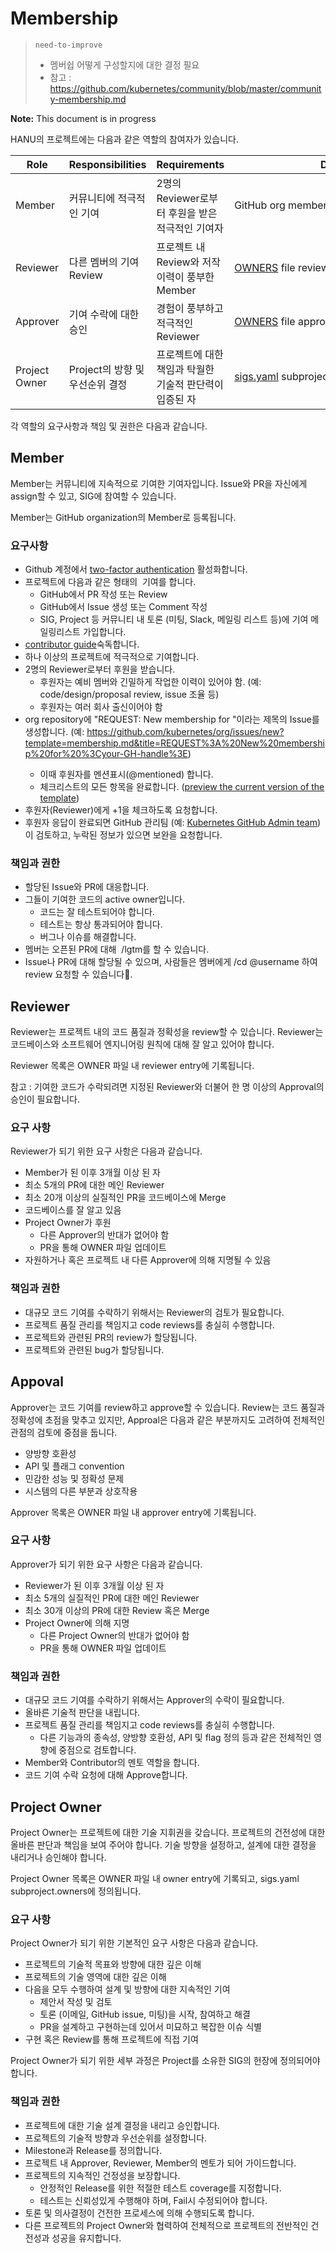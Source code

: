 # Membership

> `need-to-improve` 
> * 멤버쉽 어떻게 구성할지에 대한 결정 필요 
> * 참고 : https://github.com/kubernetes/community/blob/master/community-membership.md

**Note:** This document is in progress

HANU의 프로젝트에는 다음과 같은 역할의 참여자가 있습니다. 

| Role | Responsibilities | Requirements | Defined by |
| -----| ---------------- | ------------ | -------|
| Member | 커뮤니티에 적극적인 기여| 2명의 Reviewer로부터 후원을 받은 적극적인 기여자 | GitHub org member |
| Reviewer | 다른 멤버의 기여 Review | 프로젝트 내 Review와 저작 이력이 풍부한 Member | [OWNERS](https://github.com/kubernetes/community/blob/master/contributors/guide/owners.md) file reviewer entry |
| Approver | 기여 수락에 대한 승인 | 경험이 풍부하고 적극적인 Reviewer | [OWNERS](https://github.com/kubernetes/community/blob/master/contributors/guide/owners.md) file approver entry |
| Project Owner | Project의 방향 및 우선순위 결정 | 프로젝트에 대한 책임과 탁월한 기술적 판단력이 입증된 자 | [sigs.yaml](https://github.com/kubernetes/community/blob/master/sigs.yaml) subproject [OWNERS](https://github.com/kubernetes/community/blob/master/contributors/guide/owners.md) file owners entry |

각 역할의 요구사항과 책임 및 권한은 다음과 같습니다. 

## Member

Member는 커뮤니티에 지속적으로 기여한 기여자입니다. Issue와 PR을 자신에게 assign할 수 있고, SIG에 참여할 수 있습니다. 

Member는 GitHub organization의 Member로 등록됩니다. 

### 요구사항
- Github 계정에서 [two-factor authentication](https://help.github.com/articles/about-two-factor-authentication) 활성화합니다.
- 프로젝트에 다음과 같은 형태의  기여를 합니다.
  - GitHub에서 PR 작성 또는 Review
  - GitHub에서 Issue 생성 또는 Comment 작성
  - SIG, Project 등 커뮤니티 내 토론 (미팅, Slack, 메일링 리스트 등)에 기여
메일링리스트 가입합니다.
- [contributor guide](https://github.com/kubernetes/community/blob/master/contributors/guide/README.md)숙독합니다.
- 하나 이상의 프로젝트에 적극적으로 기여합니다.
- 2명의 Reviewer로부터 후원을 받습니다.
  - 후원자는 예비 멤버와 긴밀하게 작업한 이력이 있어야 함. (예: code/design/proposal review, issue 조율 등)
  - 후원자는 여러 회사 출신이어야 함
- org repository에 "REQUEST: New membership for <your-GH-handle>"이라는 제목의 Issue를 생성합니다. (예: https://github.com/kubernetes/org/issues/new?template=membership.md&title=REQUEST%3A%20New%20membership%20for%20%3Cyour-GH-handle%3E)
  - 이때 후원자를 멘션표시(@mentioned) 합니다.
  - 체크리스트의 모든 항목을 완료합니다. ([preview the current version of the template](https://git.k8s.io/org/.github/ISSUE_TEMPLATE/membership.md))
- 후원자(Reviewer)에게 +1을 체크하도록 요청합니다. 
- 후원자 응답이 완료되면 GitHub 관리팀 (예: [Kubernetes GitHub Admin team](https://github.com/kubernetes/community/blob/master/github-management/README.md#github-administration-team))이 검토하고, 누락된 정보가 있으면 보완을 요청합니다. 

### 책임과 권한

- 할당된 Issue와 PR에 대응합니다. 
- 그들이 기여한 코드의 active owner입니다.
  - 코드는 잘 테스트되어야 합니다.
  - 테스트는 항상 통과되어야 합니다.
  - 버그나 이슈를 해결합니다. 
- 멤버는 오픈된 PR에 대해  /lgtm를 할 수 있습니다. 
- Issue나 PR에 대해 할당될 수 있으며, 사람들은 멤버에게 /cd @username 하여 review 요청할 수 있습니다. 


## Reviewer

Reviewer는 프로젝트 내의 코드 품질과 정확성을 review할 수 있습니다. Reviewer는 코드베이스와 소프트웨어 엔지니어링 원칙에 대해 잘 알고 있어야 합니다. 

Reviewer 목록은 OWNER 파일 내 reviewer entry에 기록됩니다. 

참고 : 기여한 코드가 수락되려면 지정된 Reviewer와 더불어 한 명 이상의 Approval의 승인이 필요합니다. 

### 요구 사항
Reviewer가 되기 위한 요구 사항은 다음과 같습니다. 

- Member가 된 이후 3개월 이상 된 자
- 최소 5개의 PR에 대한 메인 Reviewer
- 최소 20개 이상의 실질적인 PR을 코드베이스에 Merge
- 코드베이스를 잘 알고 있음
- Project Owner가 후원
  - 다른 Approver의 반대가 없어야 함
  - PR을 통해 OWNER 파일 업데이트
- 자원하거나 혹은 프로젝트 내 다른 Approver에 의해 지명될 수 있음

### 책임과 권한
- 대규모 코드 기여를 수락하기 위해서는 Reviewer의 검토가 필요합니다. 
- 프로젝트 품질 관리를 책임지고 code reviews를 충실히 수행합니다.
- 프로젝트와 관련된 PR의 review가 할당됩니다.
- 프로젝트와 관련된 bug가 할당됩니다.

## Appoval

Approver는 코드 기여를 review하고 approve할 수 있습니다. Review는 코드 품질과 정확성에 초점을 맞추고 있지만, Approal은 다음과 같은 부분까지도 고려하여 전체적인 관점의 검토에 중점을 둡니다. 

- 양방향 호환성
- API 및 플래그 convention
- 민감한 성능 및 정확성 문제
- 시스템의 다른 부분과 상호작용 

Approver 목록은 OWNER 파일 내 approver entry에 기록됩니다. 

### 요구 사항
Approver가 되기 위한 요구 사항은 다음과 같습니다. 

- Reviewer가 된 이후 3개월 이상 된 자
- 최소 5개의 실질적인 PR에 대한 메인 Reviewer
- 최소 30개 이상의 PR에 대한 Review 혹은 Merge
- Project Owner에 의해 지명
  - 다른 Project Owner의 반대가 없어야 함
  - PR을 통해 OWNER 파일 업데이트

### 책임과 권한
- 대규모 코드 기여를 수락하기 위해서는 Approver의 수락이 필요합니다. 
- 올바른 기술적 판단을 내립니다.  
- 프로젝트 품질 관리를 책임지고 code reviews를 충실히 수행합니다.
  - 다른 기능과의 종속성, 양방향 호환성, API 및 flag 정의 등과 같은 전체적인 영향에 중점으로 검토합니다. 
- Member와 Contributor의 멘토 역할을 합니다. 
- 코드 기여 수락 요청에 대해 Approve합니다. 


## Project Owner

Project Owner는 프로젝트에 대한 기술 지휘권을 갖습니다. 프로젝트의 건전성에 대한 올바른 판단과 책임을 보여 주어야 합니다. 기술 방향을 설정하고, 설계에 대한 결정을 내리거나 승인해야 합니다. 

Project Owner 목록은 OWNER 파일 내 owner entry에 기록되고, sigs.yaml subproject.owners에 정의됩니다.

### 요구 사항
Project Owner가 되기 위한 기본적인 요구 사항은 다음과 같습니다. 

- 프로젝트의 기술적 목표와 방향에 대한 깊은 이해
- 프로젝트의 기술 영역에 대한 깊은 이해
- 다음을 모두 수행하여 설계 및 방향에 대한 지속적인 기여
  - 제안서 작성 및 검토
  - 토론 (이메일, GitHub issue, 미팅)을 시작, 참여하고 해결
  - PR을 설계하고 구현하는데 있어서 미묘하고 복잡한 이슈 식별
- 구현 혹은 Review를 통해 프로젝트에 직접 기여

Project Owner가 되기 위한 세부 과정은 Project를 소유한 SIG의 헌장에 정의되어야 합니다. 

### 책임과 권한
- 프로젝트에 대한 기술 설계 결정을 내리고 승인합니다. 
- 프로젝트의 기술적 방향과 우선순위를 설정합니다. 
- Milestone과 Release를 정의합니다. 
- 프로젝트 내 Approver, Reviewer, Member의 멘토가 되어 가이드합니다. 
- 프로젝트의 지속적인 건정성을 보장합니다. 
  - 안정적인 Release를 위한 적절한 테스트 coverage를 지정합니다.
  - 테스트는 신뢰성있게 수행해야 하며, Fail시 수정되어야 합니다. 
- 토론 및 의사결정이 건전한 프로세스에 의해 수행되도록 합니다. 
- 다른 프로젝트의 Project Owner와 협력하여 전체적으로 프로젝트의 전반적인 건전성과 성공을 유지합니다. 